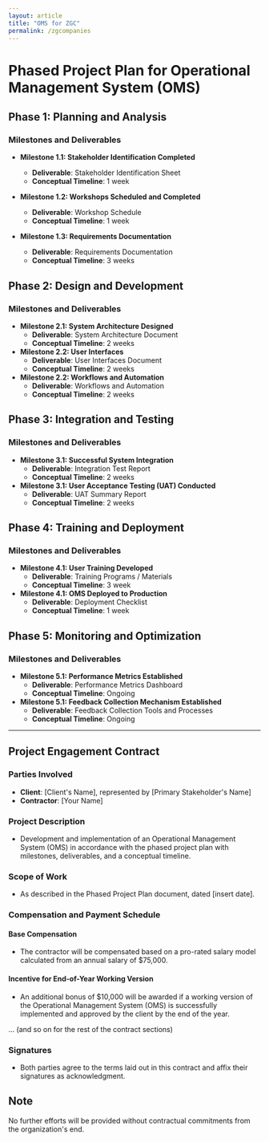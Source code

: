 ```yaml
---
layout: article
title: "OMS for ZGC"
permalink: /zgcompanies
---
```



# Phased Project Plan for Operational Management System (OMS)

## Phase 1: Planning and Analysis

### Milestones and Deliverables

- **Milestone 1.1: Stakeholder Identification Completed**
    - **Deliverable**: Stakeholder Identification Sheet
    - **Conceptual Timeline**: 1 week

- **Milestone 1.2: Workshops Scheduled and Completed**
    - **Deliverable**: Workshop Schedule
    - **Conceptual Timeline**: 1 week

- **Milestone 1.3: Requirements Documentation**
    - **Deliverable**: Requirements Documentation
    - **Conceptual Timeline**: 3 weeks

## Phase 2: Design and Development

### Milestones and Deliverables

- **Milestone 2.1: System Architecture Designed**
    - **Deliverable**: System Architecture Document
    - **Conceptual Timeline**: 2 weeks
- **Milestone 2.2: User Interfaces**
    - **Deliverable**: User Interfaces Document 
    - **Conceptual Timeline**: 2 weeks
- **Milestone 2.2: Workflows and Automation**
    - **Deliverable**: Workflows and Automation 
    - **Conceptual Timeline**: 2 weeks
    


## Phase 3: Integration and Testing

### Milestones and Deliverables

- **Milestone 3.1: Successful System Integration**
    - **Deliverable**: Integration Test Report
    - **Conceptual Timeline**: 2 weeks
- **Milestone 3.1: User Acceptance Testing (UAT) Conducted**
    - **Deliverable**: UAT Summary Report
    - **Conceptual Timeline**: 2 weeks


## Phase 4: Training and Deployment

### Milestones and Deliverables

- **Milestone 4.1: User Training Developed**
    - **Deliverable**: Training Programs / Materials
    - **Conceptual Timeline**: 3 week
- **Milestone 4.1: OMS Deployed to Production**
    - **Deliverable**: Deployment Checklist
    - **Conceptual Timeline**: 1 week

## Phase 5: Monitoring and Optimization

### Milestones and Deliverables

- **Milestone 5.1: Performance Metrics Established**
    - **Deliverable**: Performance Metrics Dashboard
    - **Conceptual Timeline**: Ongoing
- **Milestone 5.1: Feedback Collection Mechanism Established**
    - **Deliverable**: Feedback Collection Tools and Processes
    - **Conceptual Timeline**: Ongoing


---

## Project Engagement Contract

### Parties Involved

- **Client**: [Client's Name], represented by [Primary Stakeholder's Name]
- **Contractor**: [Your Name]

### Project Description

- Development and implementation of an Operational Management System (OMS) in accordance with the phased project plan with milestones, deliverables, and a conceptual timeline.

### Scope of Work

- As described in the Phased Project Plan document, dated [insert date].

### Compensation and Payment Schedule

#### Base Compensation

- The contractor will be compensated based on a pro-rated salary model calculated from an annual salary of $75,000.

#### Incentive for End-of-Year Working Version

- An additional bonus of $10,000 will be awarded if a working version of the Operational Management System (OMS) is successfully implemented and approved by the client by the end of the year.

... (and so on for the rest of the contract sections)

### Signatures

- Both parties agree to the terms laid out in this contract and affix their signatures as acknowledgment.

## Note

No further efforts will be provided without contractual commitments from the organization's end.
